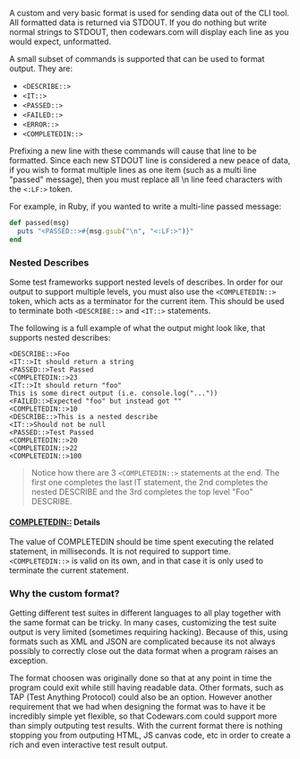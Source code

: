 A custom and very basic format is used for sending data out of the CLI tool. All formatted data is returned via STDOUT. 
If you do nothing but write normal strings to STDOUT, then codewars.com will display each line as you would expect, unformatted.

A small subset of commands is supported that can be used to format output. They are:

- `<DESCRIBE::>`
- `<IT::>`
- `<PASSED::>`
- `<FAILED::>`
- `<ERROR::>`
- `<COMPLETEDIN::>`

Prefixing a new line with these commands will cause that line to be formatted. 
Since each new STDOUT line is considered a new peace of data, if you wish to format multiple lines as one 
item (such as a multi line "passed" message), then you must replace all \n line feed characters with the `<:LF:>` token.

For example, in Ruby, if you wanted to write a multi-line passed message:

```ruby
def passed(msg)
  puts "<PASSED::>#{msg.gsub("\n", "<:LF:>")}"
end
```

### Nested Describes

Some test frameworks support nested levels of describes. In order for our output to support multiple levels, 
you must also use the `<COMPLETEDIN::>` token, which acts as a terminator for the current item. This should be used 
to terminate both `<DESCRIBE::>` and `<IT::>` statements.

The following is a full example of what the output might look like, that supports nested describes:

```
<DESCRIBE::>Foo
<IT::>It should return a string
<PASSED::>Test Passed
<COMPLETEDIN::>23
<IT::>It should return "foo" 
This is some direct output (i.e. console.log("..."))
<FAILED::>Expected "foo" but instead got ""
<COMPLETEDIN::>10
<DESCRIBE::>This is a nested describe
<IT::>Should not be null
<PASSED::>Test Passed
<COMPLETEDIN::>20
<COMPLETEDIN::>22
<COMPLETEDIN::>100
```

> Notice how there are 3 `<COMPLETEDIN::>` statements at the end. The first one completes the last IT
statement, the 2nd completes the nested DESCRIBE and the 3rd completes the top level "Foo" DESCRIBE.

#### <COMPLETEDIN::> Details

The value of COMPLETEDIN should be time spent executing the related statement, in milliseconds. It is not required
to support time. `<COMPLETEDIN::>` is valid on its own, and in that case it is only used to terminate the current statement. 

### Why the custom format?

Getting different test suites in different languages to all play together with the same format can be tricky. In many cases, 
customizing the test suite output is very limited (sometimes requiring hacking). Because of this, using formats such as 
XML and JSON are complicated because its not always possibly to correctly close out the data format when a program raises an exception. 

The format choosen was originally done so that at any point in time the program could exit while still having readable data.
Other formats, such as TAP (Test Anything Protocol) could also be an option. However another requirement that we had when
designing the format was to have it be incredibly simple yet flexible, so that Codewars.com could support more than simply
outputing test results. With the current format there is nothing stopping you from outputing HTML, JS canvas code, etc in order
to create a rich and even interactive test result output.